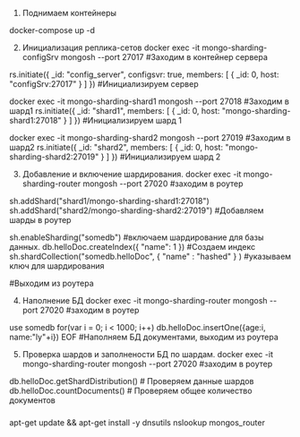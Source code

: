 1. Поднимаем контейнеры

docker-compose up -d

2. Инициализация реплика-сетов
docker exec -it mongo-sharding-configSrv mongosh --port 27017 #Заходим в контейнер сервера

rs.initiate({
  _id: "config_server",
  configsvr: true,
  members: [
    { _id: 0, host: "configSrv:27017" }
  ]
}) #Инициализируем сервер

docker exec -it mongo-sharding-shard1 mongosh --port 27018 #Заходим в шард1
rs.initiate({
  _id: "shard1",
  members: [
    { _id: 0, host: "mongo-sharding-shard1:27018" }
  ]
}) #Инициализируем шард 1

docker exec -it mongo-sharding-shard2 mongosh --port 27019 #Заходим в шард2
rs.initiate({
  _id: "shard2",
  members: [
    { _id: 0, host: "mongo-sharding-shard2:27019" }
  ]
}) #Инициализируем шард 2

3. Добавление и включение шардирования.
docker exec -it mongo-sharding-router mongosh --port 27020 #заходим в роутер

sh.addShard("shard1/mongo-sharding-shard1:27018")
sh.addShard("shard2/mongo-sharding-shard2:27019") #Добавляем шарды в роутер

sh.enableSharding("somedb") #включаем шардирование для базы данных.
db.helloDoc.createIndex({ "name": 1 }) #Создаем индекс
sh.shardCollection("somedb.helloDoc", { "name" : "hashed" } ) #указываем ключ для шардирования

#Выходим из роутера

4. Наполнение БД
docker exec -it mongo-sharding-router mongosh --port 27020 #заходим в роутер

use somedb
for(var i = 0; i < 1000; i++) db.helloDoc.insertOne({age:i, name:"ly"+i})
EOF #Наполняем БД документами, выходим из роутера

5. Проверка шардов и заполнености БД по шардам.
docker exec -it mongo-sharding-router mongosh --port 27020 #заходим в роутер

db.helloDoc.getShardDistribution() # Проверяем данные шардов
db.helloDoc.countDocuments() # Проверяем общее количество документов

###
apt-get update && apt-get install -y dnsutils
nslookup mongos_router